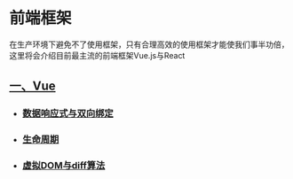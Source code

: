 # 前端框架

在生产环境下避免不了使用框架，只有合理高效的使用框架才能使我们事半功倍，这里将会介绍目前最主流的前端框架Vue.js与React

## [一、Vue](../../frame/)

- ### [数据响应式与双向绑定](../../frame/response.html)

- ### [生命周期](../../frame/live.html)

- ### [虚拟DOM与diff算法](../../frame/VDOM.html)